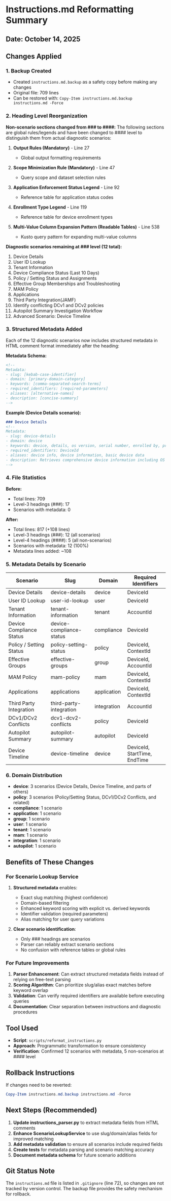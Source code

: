 # Instructions.md Reformatting Summary

## Date: October 14, 2025

## Changes Applied

### 1. Backup Created
- Created `instructions.md.backup` as a safety copy before making any changes
- Original file: 709 lines
- Can be restored with: `Copy-Item instructions.md.backup instructions.md -Force`

### 2. Heading Level Reorganization

**Non-scenario sections changed from ### to ####:**
The following sections are global rules/legends and have been changed to #### level to distinguish them from actual diagnostic scenarios:

1. **Output Rules (Mandatory)** - Line 27
   - Global output formatting requirements
   
2. **Scope Minimization Rule (Mandatory)** - Line 47
   - Query scope and dataset selection rules
   
3. **Application Enforcement Status Legend** - Line 92
   - Reference table for application status codes
   
4. **Enrollment Type Legend** - Line 119
   - Reference table for device enrollment types
   
5. **Multi-Value Column Expansion Pattern (Readable Tables)** - Line 538
   - Kusto query pattern for expanding multi-value columns

**Diagnostic scenarios remaining at ### level (12 total):**
1. Device Details
2. User ID Lookup
3. Tenant Information
4. Device Compliance Status (Last 10 Days)
5. Policy / Setting Status and Assignments
6. Effective Group Memberships and Troubleshooting
7. MAM Policy
8. Applications
9. Third Party Integration(JAMF)
10. Identify conflicting DCv1 and DCv2 policies
11. Autopilot Summary Investigation Workflow
12. Advanced Scenario: Device Timeline

### 3. Structured Metadata Added

Each of the 12 diagnostic scenarios now includes structured metadata in HTML comment format immediately after the heading:

**Metadata Schema:**
```html
<!-- 
Metadata:
- slug: [kebab-case-identifier]
- domain: [primary-domain-category]
- keywords: [comma-separated-search-terms]
- required_identifiers: [required-parameters]
- aliases: [alternative-names]
- description: [concise-summary]
-->
```

**Example (Device Details scenario):**
```markdown
### Device Details
<!-- 
Metadata:
- slug: device-details
- domain: device
- keywords: device, details, os version, serial number, enrolled by, primary user, aad device, last contact, device name
- required_identifiers: DeviceId
- aliases: device info, device information, basic device data
- description: Retrieves comprehensive device information including OS version, enrollment details, primary user, serial number, and Azure AD identifiers
-->
```

### 4. File Statistics

**Before:**
- Total lines: 709
- Level-3 headings (###): 17
- Scenarios with metadata: 0

**After:**
- Total lines: 817 (+108 lines)
- Level-3 headings (###): 12 (all scenarios)
- Level-4 headings (####): 5 (all non-scenarios)
- Scenarios with metadata: 12 (100%)
- Metadata lines added: ~108

### 5. Metadata Details by Scenario

| Scenario | Slug | Domain | Required Identifiers |
|----------|------|--------|---------------------|
| Device Details | device-details | device | DeviceId |
| User ID Lookup | user-id-lookup | user | DeviceId |
| Tenant Information | tenant-information | tenant | AccountId |
| Device Compliance Status | device-compliance-status | compliance | DeviceId |
| Policy / Setting Status | policy-setting-status | policy | DeviceId, ContextId |
| Effective Groups | effective-groups | group | DeviceId, AccountId |
| MAM Policy | mam-policy | mam | DeviceId, ContextId |
| Applications | applications | application | DeviceId, ContextId |
| Third Party Integration | third-party-integration | integration | AccountId |
| DCv1/DCv2 Conflicts | dcv1-dcv2-conflicts | policy | DeviceId |
| Autopilot Summary | autopilot-summary | autopilot | DeviceId |
| Device Timeline | device-timeline | device | DeviceId, StartTime, EndTime |

### 6. Domain Distribution

- **device**: 3 scenarios (Device Details, Device Timeline, and parts of others)
- **policy**: 3 scenarios (Policy/Setting Status, DCv1/DCv2 Conflicts, and related)
- **compliance**: 1 scenario
- **application**: 1 scenario
- **group**: 1 scenario
- **user**: 1 scenario
- **tenant**: 1 scenario
- **mam**: 1 scenario
- **integration**: 1 scenario
- **autopilot**: 1 scenario

## Benefits of These Changes

### For Scenario Lookup Service
1. **Structured metadata** enables:
   - Exact slug matching (highest confidence)
   - Domain-based filtering
   - Enhanced keyword scoring with explicit vs. derived keywords
   - Identifier validation (required parameters)
   - Alias matching for user query variations

2. **Clear scenario identification**:
   - Only ### headings are scenarios
   - Parser can reliably extract scenario sections
   - No confusion with reference tables or global rules

### For Future Improvements
1. **Parser Enhancement**: Can extract structured metadata fields instead of relying on free-text parsing
2. **Scoring Algorithm**: Can prioritize slug/alias exact matches before keyword overlap
3. **Validation**: Can verify required identifiers are available before executing queries
4. **Documentation**: Clear separation between instructions and diagnostic procedures

## Tool Used
- **Script**: `scripts/reformat_instructions.py`
- **Approach**: Programmatic transformation to ensure consistency
- **Verification**: Confirmed 12 scenarios with metadata, 5 non-scenarios at #### level

## Rollback Instructions
If changes need to be reverted:
```powershell
Copy-Item instructions.md.backup instructions.md -Force
```

## Next Steps (Recommended)
1. **Update instructions_parser.py** to extract metadata fields from HTML comments
2. **Enhance ScenarioLookupService** to use slug/domain/alias fields for improved matching
3. **Add metadata validation** to ensure all scenarios include required fields
4. **Create tests** for metadata parsing and scenario matching accuracy
5. **Document metadata schema** for future scenario additions

## Git Status Note
The `instructions.md` file is listed in `.gitignore` (line 72), so changes are not tracked by version control. The backup file provides the safety mechanism for rollback.
